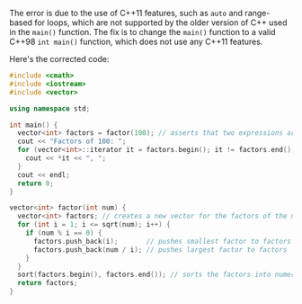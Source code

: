 
The error is due to the use of C++11 features, such as `auto` and range-based for loops, which are not supported by the older version of C++ used in the `main()` function. The fix is to change the `main()` function to a valid C++98 `int main()` function, which does not use any C++11 features.

Here's the corrected code:
```cpp
#include <cmath>
#include <iostream>
#include <vector>

using namespace std;

int main() {
  vector<int> factors = factor(100); // asserts that two expressions are equal to each other
  cout << "Factors of 100: ";
  for (vector<int>::iterator it = factors.begin(); it != factors.end(); ++it) {
    cout << *it << ", ";
  }
  cout << endl;
  return 0;
}

vector<int> factor(int num) {
  vector<int> factors; // creates a new vector for the factors of the number
  for (int i = 1; i <= sqrt(num); i++) {
    if (num % i == 0) {
      factors.push_back(i);       // pushes smallest factor to factors
      factors.push_back(num / i); // pushes largest factor to factors
    }
  }
  sort(factors.begin(), factors.end()); // sorts the factors into numerical order for viewing purposes
  return factors;
}
```
